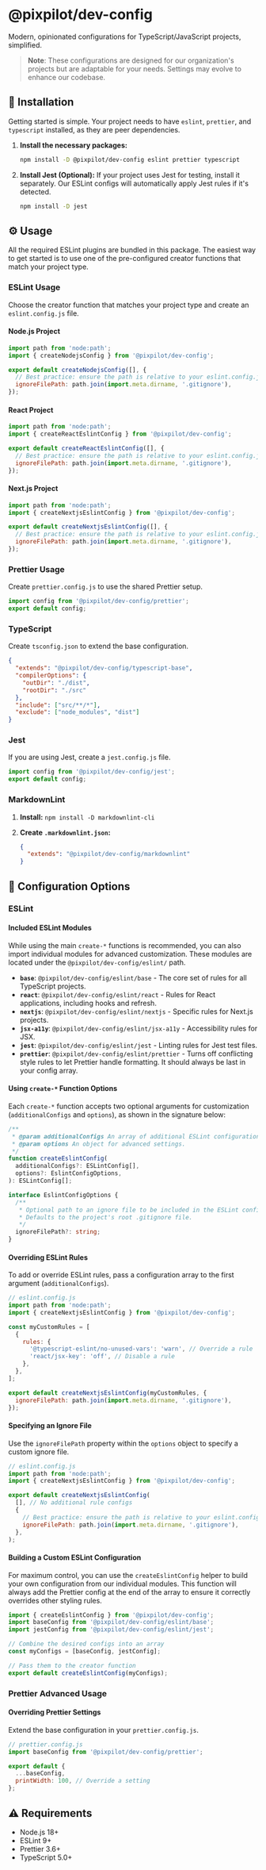 # @pixpilot/dev-config

Modern, opinionated configurations for TypeScript/JavaScript projects, simplified.

> **Note**: These configurations are designed for our organization's projects but are adaptable for your needs. Settings may evolve to enhance our codebase.

## 🚀 Installation

Getting started is simple. Your project needs to have `eslint`, `prettier`, and `typescript` installed, as they are peer dependencies.

1.  **Install the necessary packages:**

    ```bash
    npm install -D @pixpilot/dev-config eslint prettier typescript
    ```

2.  **Install Jest (Optional):**
    If your project uses Jest for testing, install it separately. Our ESLint configs will automatically apply Jest rules if it's detected.

    ```bash
    npm install -D jest
    ```

## ⚙️ Usage

All the required ESLint plugins are bundled in this package. The easiest way to get started is to use one of the pre-configured creator functions that match your project type.

### ESLint Usage

Choose the creator function that matches your project type and create an `eslint.config.js` file.

#### **Node.js Project**

```javascript
import path from 'node:path';
import { createNodejsConfig } from '@pixpilot/dev-config';

export default createNodejsConfig([], {
  // Best practice: ensure the path is relative to your eslint.config.js
  ignoreFilePath: path.join(import.meta.dirname, '.gitignore'),
});
```

#### **React Project**

```javascript
import path from 'node:path';
import { createReactEslintConfig } from '@pixpilot/dev-config';

export default createReactEslintConfig([], {
  // Best practice: ensure the path is relative to your eslint.config.js
  ignoreFilePath: path.join(import.meta.dirname, '.gitignore'),
});
```

#### **Next.js Project**

```javascript
import path from 'node:path';
import { createNextjsEslintConfig } from '@pixpilot/dev-config';

export default createNextjsEslintConfig([], {
  // Best practice: ensure the path is relative to your eslint.config.js
  ignoreFilePath: path.join(import.meta.dirname, '.gitignore'),
});
```

### Prettier Usage

Create `prettier.config.js` to use the shared Prettier setup.

```javascript
import config from '@pixpilot/dev-config/prettier';
export default config;
```

### TypeScript

Create `tsconfig.json` to extend the base configuration.

```json
{
  "extends": "@pixpilot/dev-config/typescript-base",
  "compilerOptions": {
    "outDir": "./dist",
    "rootDir": "./src"
  },
  "include": ["src/**/*"],
  "exclude": ["node_modules", "dist"]
}
```

### Jest

If you are using Jest, create a `jest.config.js` file.

```javascript
import config from '@pixpilot/dev-config/jest';
export default config;
```

### MarkdownLint

1.  **Install:** `npm install -D markdownlint-cli`
2.  **Create `.markdownlint.json`:**

    ```json
    {
      "extends": "@pixpilot/dev-config/markdownlint"
    }
    ```

## 🔧 Configuration Options

### ESLint

#### Included ESLint Modules

While using the main `create-*` functions is recommended, you can also import individual modules for advanced customization. These modules are located under the `@pixpilot/dev-config/eslint/` path.

- **`base`**: `@pixpilot/dev-config/eslint/base` - The core set of rules for all TypeScript projects.
- **`react`**: `@pixpilot/dev-config/eslint/react` - Rules for React applications, including hooks and refresh.
- **`nextjs`**: `@pixpilot/dev-config/eslint/nextjs` - Specific rules for Next.js projects.
- **`jsx-a11y`**: `@pixpilot/dev-config/eslint/jsx-a11y` - Accessibility rules for JSX.
- **`jest`**: `@pixpilot/dev-config/eslint/jest` - Linting rules for Jest test files.
- **`prettier`**: `@pixpilot/dev-config/eslint/prettier` - Turns off conflicting style rules to let Prettier handle formatting. It should always be last in your config array.

#### Using `create-*` Function Options

Each `create-*` function accepts two optional arguments for customization (`additionalConfigs` and `options`), as shown in the signature below:

```typescript
/**
 * @param additionalConfigs An array of additional ESLint configuration objects to merge.
 * @param options An object for advanced settings.
 */
function createEslintConfig(
  additionalConfigs?: ESLintConfig[],
  options?: EslintConfigOptions,
): ESLintConfig[];

interface EslintConfigOptions {
  /**
   * Optional path to an ignore file to be included in the ESLint config.
   * Defaults to the project's root .gitignore file.
   */
  ignoreFilePath?: string;
}
```

#### Overriding ESLint Rules

To add or override ESLint rules, pass a configuration array to the first argument (`additionalConfigs`).

```javascript
// eslint.config.js
import path from 'node:path';
import { createNextjsEslintConfig } from '@pixpilot/dev-config';

const myCustomRules = [
  {
    rules: {
      '@typescript-eslint/no-unused-vars': 'warn', // Override a rule
      'react/jsx-key': 'off', // Disable a rule
    },
  },
];

export default createNextjsEslintConfig(myCustomRules, {
  ignoreFilePath: path.join(import.meta.dirname, '.gitignore'),
});
```

#### Specifying an Ignore File

Use the `ignoreFilePath` property within the `options` object to specify a custom ignore file.

```javascript
// eslint.config.js
import path from 'node:path';
import { createNextjsEslintConfig } from '@pixpilot/dev-config';

export default createNextjsEslintConfig(
  [], // No additional rule configs
  {
    // Best practice: ensure the path is relative to your eslint.config.js
    ignoreFilePath: path.join(import.meta.dirname, '.gitignore'),
  },
);
```

#### Building a Custom ESLint Configuration

For maximum control, you can use the `createEslintConfig` helper to build your own configuration from our individual modules. This function will always add the Prettier config at the end of the array to ensure it correctly overrides other styling rules.

```javascript
import { createEslintConfig } from '@pixpilot/dev-config';
import baseConfig from '@pixpilot/dev-config/eslint/base';
import jestConfig from '@pixpilot/dev-config/eslint/jest';

// Combine the desired configs into an array
const myConfigs = [baseConfig, jestConfig];

// Pass them to the creator function
export default createEslintConfig(myConfigs);
```

### Prettier Advanced Usage

#### Overriding Prettier Settings

Extend the base configuration in your `prettier.config.js`.

```javascript
// prettier.config.js
import baseConfig from '@pixpilot/dev-config/prettier';

export default {
  ...baseConfig,
  printWidth: 100, // Override a setting
};
```

## ⚠️ Requirements

- Node.js 18+
- ESLint 9+
- Prettier 3.6+
- TypeScript 5.0+
